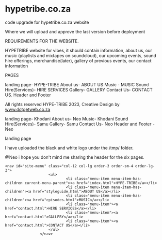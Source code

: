 # hypetribe.co.za
code upgrade for hypetribe.co.za website 


Where we will upload and approve the last version before deployment

REQUIREMENTS FOR THE WEBSITE. 

HYPETRIBE website for vibes, it should contain information, about us, our music (playlists 
and mixtapes on soundcloud), our upcoming events, sound hire offerings, merchandise(later), gallery of previous events, our contact information


PAGES 

landing page- HYPE-TRIBE
About us- ABOUT US
Music - MUSIC
Sound Hire(Services)- HIRE SERVICES
Gallery- GALLERY
Contact Us- CONTACT US.
Header and Footer 

All rights reserved HYPE-TRIBE 2023, Creative Design by <Link> www.dotgetweb.co.za 


landing page- Khodani 
About us- Neo
Music- Khodani
Sound Hire(Services)- Samu
Gallery- Samu
Contact Us- Neo 
Header and Footer - Neo 

landing page

I have uploaded the black and white logo under the /tmp/ folder. 

@Neo i hope you don't mind me sharing the header for the six pages.

	<nav id="site-menu" class="col-12 col-lg order-3 order-sm-4 order-lg-2">
						<ul>
								<li class="menu-item menu-item-has-children current-menu-parent"><a href="index.html">HYPE-TRIBE</a></li>
								<li class="menu-item menu-item-has-children"><a href="styleguide.html">ABOUT US</a></li>
								<li class="menu-item menu-item-has-children"><a href="episodes.html">MUSIC</a></li>
								<li class="menu-item"><a href="contact.html">HIRE SERVICES</a></li>
								<li class="menu-item"><a href="contact.html">GALLERY</a></li>
								<li class="menu-item"><a href="contact.html">CONTACT US</a></li>
						</ul>
					</nav>





